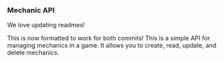 ### Mechanic API

We love updating readmes! 

This is now formatted to work for both commits!
This is a simple API for managing mechanics in a game. It allows you to create, read, update, and delete mechanics.
